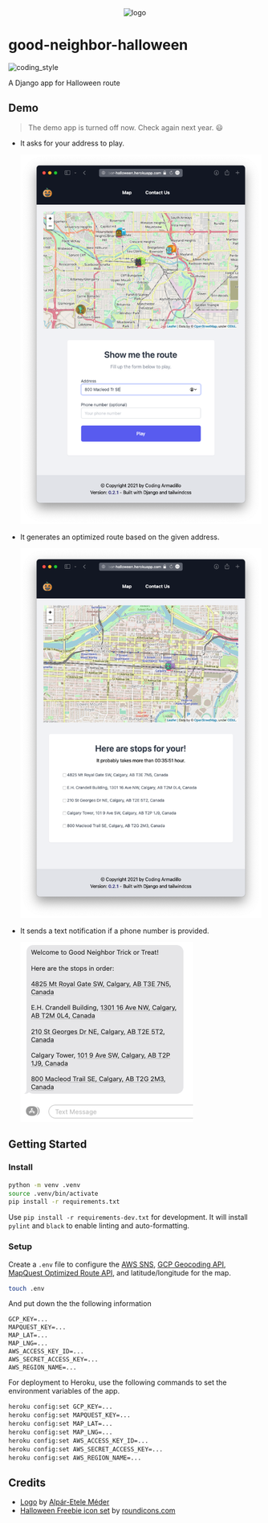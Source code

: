 <div align="center">
    <img src="https://cdn2.iconfinder.com/data/icons/free-color-halloween-icons/24/Pumpkin-Lamp_01-512.png" alt="logo" height="128">
</div>

# good-neighbor-halloween

![coding_style](https://img.shields.io/badge/code%20style-black-000000.svg)

A Django app for Halloween route

## Demo

> The demo app is turned off now. Check again next year. 😃

- It asks for your address to play.

  ![](demo/demo1.png)

- It generates an optimized route based on the given address.

  ![](demo/demo2.png)

- It sends a text notification if a phone number is provided.

  ![](demo/demo3.png)

## Getting Started

### Install

```zsh
python -m venv .venv
source .venv/bin/activate
pip install -r requirements.txt
```

Use `pip install -r requirements-dev.txt` for development. It will install `pylint` and `black` to enable linting and auto-formatting.

### Setup

Create a `.env` file to configure the [AWS SNS](https://boto3.amazonaws.com/v1/documentation/api/latest/reference/services/sns.html#sns), [GCP Geocoding API](https://developers.google.com/maps/documentation/geocoding/start), [MapQuest Optimized Route API](https://developer.mapquest.com/documentation/directions-api/optimized-route/get/), and latitude/longitude for the map.

```zsh
touch .env
```

And put down the the following information

```
GCP_KEY=...
MAPQUEST_KEY=...
MAP_LAT=...
MAP_LNG=...
AWS_ACCESS_KEY_ID=...
AWS_SECRET_ACCESS_KEY=...
AWS_REGION_NAME=...
```

For deployment to Heroku, use the following commands to set the environment variables of the app.

```zsh
heroku config:set GCP_KEY=...
heroku config:set MAPQUEST_KEY=...
heroku config:set MAP_LAT=...
heroku config:set MAP_LNG=...
heroku config:set AWS_ACCESS_KEY_ID=...
heroku config:set AWS_SECRET_ACCESS_KEY=...
heroku config:set AWS_REGION_NAME=...
```

## Credits

- [Logo][1] by [Alpár-Etele Méder][2]
- [Halloween Freebie icon set][3] by [roundicons.com][4]

[1]: https://www.iconfinder.com/icons/1531889/halloween_lamp_pumpkin_icon
[2]: https://www.iconfinder.com/pocike
[3]: https://www.iconfinder.com/iconsets/halloween-freebie
[4]: https://www.iconfinder.com/roundicons

